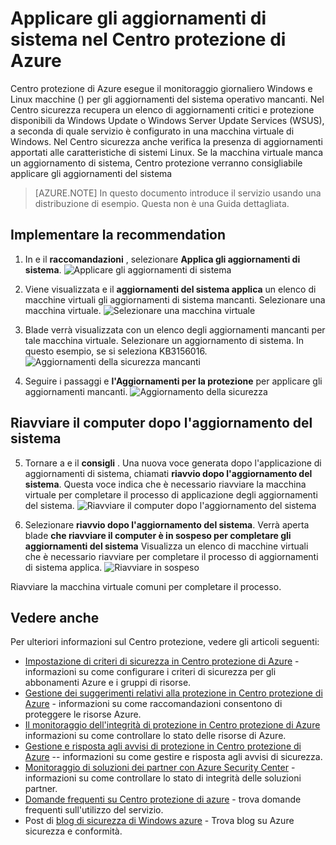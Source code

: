 <properties
   pageTitle="Applicare gli aggiornamenti di sistema nel Centro protezione di Azure | Microsoft Azure"
   description="In questo documento viene illustrato come implementare i suggerimenti di Centro protezione di Azure **applicare gli aggiornamenti di sistema** e **riavviare il computer dopo l'aggiornamento del sistema**."
   services="security-center"
   documentationCenter="na"
   authors="TerryLanfear"
   manager="MBaldwin"
   editor=""/>

<tags
   ms.service="security-center"
   ms.devlang="na"
   ms.topic="article"
   ms.tgt_pltfrm="na"
   ms.workload="na"
   ms.date="07/29/2016"
   ms.author="terrylan"/>

# <a name="apply-system-updates-in-azure-security-center"></a>Applicare gli aggiornamenti di sistema nel Centro protezione di Azure

Centro protezione di Azure esegue il monitoraggio giornaliero Windows e Linux macchine () per gli aggiornamenti del sistema operativo mancanti. Nel Centro sicurezza recupera un elenco di aggiornamenti critici e protezione disponibili da Windows Update o Windows Server Update Services (WSUS), a seconda di quale servizio è configurato in una macchina virtuale di Windows.  Nel Centro sicurezza anche verifica la presenza di aggiornamenti apportati alle caratteristiche di sistemi Linux. Se la macchina virtuale manca un aggiornamento di sistema, Centro protezione verranno consigliabile applicare gli aggiornamenti del sistema

> [AZURE.NOTE] In questo documento introduce il servizio usando una distribuzione di esempio.  Questa non è una Guida dettagliata.

## <a name="implement-the-recommendation"></a>Implementare la recommendation

1. In e il **raccomandazioni** , selezionare **Applica gli aggiornamenti di sistema**.
![Applicare gli aggiornamenti di sistema][1]

2. Viene visualizzata e il **aggiornamenti del sistema applica** un elenco di macchine virtuali gli aggiornamenti di sistema mancanti. Selezionare una macchina virtuale.
![Selezionare una macchina virtuale][2]

3. Blade verrà visualizzata con un elenco degli aggiornamenti mancanti per tale macchina virtuale. Selezionare un aggiornamento di sistema. In questo esempio, se si seleziona KB3156016.
![Aggiornamenti della sicurezza mancanti][3]

4. Seguire i passaggi e **l'Aggiornamenti per la protezione** per applicare gli aggiornamenti mancanti.
![Aggiornamento della sicurezza][4]

## <a name="reboot-after-system-updates"></a>Riavviare il computer dopo l'aggiornamento del sistema

5. Tornare a e il **consigli** . Una nuova voce generata dopo l'applicazione di aggiornamenti di sistema, chiamati **riavvio dopo l'aggiornamento del sistema**. Questa voce indica che è necessario riavviare la macchina virtuale per completare il processo di applicazione degli aggiornamenti del sistema.
![Riavviare il computer dopo l'aggiornamento del sistema][5]

6. Selezionare **riavvio dopo l'aggiornamento del sistema**. Verrà aperta blade **che riavviare il computer è in sospeso per completare gli aggiornamenti del sistema** Visualizza un elenco di macchine virtuali che è necessario riavviare per completare il processo di aggiornamenti di sistema applica.
![Riavviare in sospeso][6]

Riavviare la macchina virtuale comuni per completare il processo.

## <a name="see-also"></a>Vedere anche

Per ulteriori informazioni sul Centro protezione, vedere gli articoli seguenti:

- [Impostazione di criteri di sicurezza in Centro protezione di Azure](security-center-policies.md) - informazioni su come configurare i criteri di sicurezza per gli abbonamenti Azure e i gruppi di risorse.
- [Gestione dei suggerimenti relativi alla protezione in Centro protezione di Azure](security-center-recommendations.md) - informazioni su come raccomandazioni consentono di proteggere le risorse Azure.
- [Il monitoraggio dell'integrità di protezione in Centro protezione di Azure](security-center-monitoring.md) informazioni su come controllare lo stato delle risorse di Azure.
- [Gestione e risposta agli avvisi di protezione in Centro protezione di Azure](security-center-managing-and-responding-alerts.md) -- informazioni su come gestire e risposta agli avvisi di sicurezza.
- [Monitoraggio di soluzioni dei partner con Azure Security Center](security-center-partner-solutions.md) - informazioni su come controllare lo stato di integrità delle soluzioni partner.
- [Domande frequenti su Centro protezione di azure](security-center-faq.md) - trova domande frequenti sull'utilizzo del servizio.
- Post di [blog di sicurezza di Windows azure](http://blogs.msdn.com/b/azuresecurity/) - Trova blog su Azure sicurezza e conformità.

<!--Image references-->
[1]: ./media/security-center-apply-system-updates/recommendation.png
[2]:./media/security-center-apply-system-updates/select-vm.png
[3]: ./media/security-center-apply-system-updates/missing-security-updates.png
[4]: ./media/security-center-apply-system-updates/security-update.png
[5]: ./media/security-center-apply-system-updates/reboot-after-system-updates.png
[6]: ./media/security-center-apply-system-updates/restart-pending.png
